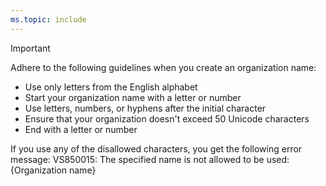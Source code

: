 ```yaml
---
ms.topic: include
---
```


> [!IMPORTANT]
> Adhere to the following guidelines when you create an organization name:
> - Use only letters from the English alphabet
> - Start your organization name with a letter or number
> - Use letters, numbers, or hyphens after the initial character
> - Ensure that your organization doesn't exceed 50 Unicode characters
> - End with a letter or number
>
> If you use any of the disallowed characters, you get the following error message:
> VS850015: The specified name is not allowed to be used: {Organization name}
